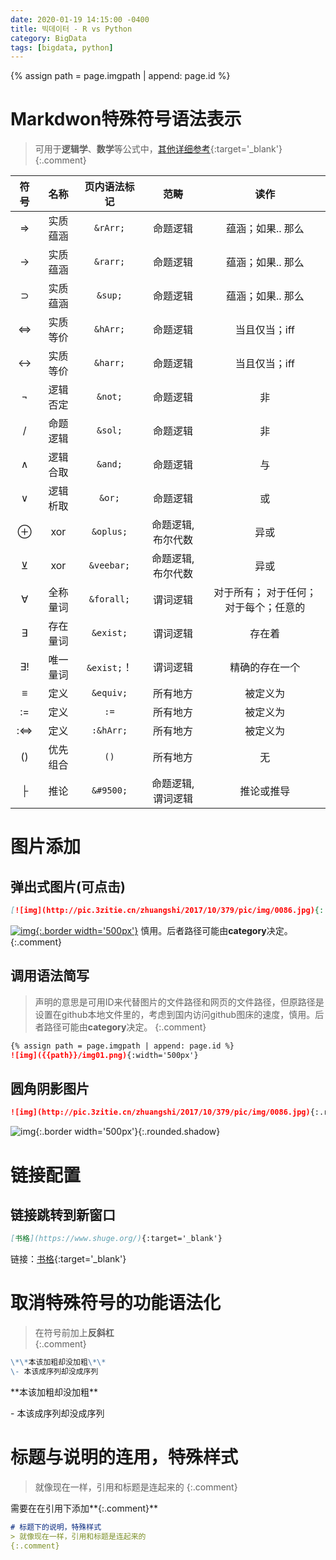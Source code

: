```yaml
---
date: 2020-01-19 14:15:00 -0400
title: 빅데이터 - R vs Python
category: BigData
tags: [bigdata, python]
---
```

{% assign path = page.imgpath | append: page.id %}

# Markdwon特殊符号语法表示
> 可用于**逻辑学**、**数学**等公式中，[其他详细参考](https://blog.csdn.net/qq_33538554/article/details/86999348){:target='_blank'}
{:.comment}   


| 符号  |  名称  |   页内语法标记   |     范畴     |         读作          |
|:---:|:----:|:----------:|:----------:|:-------------------:|
|  ⇒  | 实质蕴涵 |  `&rArr;`  |    命题逻辑    |     蕴涵；如果.. 那么      |
|  →  | 实质蕴涵 |  `&rarr;`  |    命题逻辑    |     蕴涵；如果.. 那么      |
|  ⊃  | 实质蕴涵 |  `&sup;`   |    命题逻辑    |     蕴涵；如果.. 那么      |
|  ⇔  | 实质等价 |  `&hArr;`  |    命题逻辑    |      当且仅当；iff       |
|  ↔  | 实质等价 |  `&harr;`  |    命题逻辑    |      当且仅当；iff       |
|  ¬  | 逻辑否定 |  `&not;`   |    命题逻辑    |          非          |
|  /  | 命题逻辑 |  `&sol;`   |    命题逻辑    |          非          |
|  ∧  | 逻辑合取 |  `&and;`   |    命题逻辑    |          与          |
|  ∨  | 逻辑析取 |   `&or;`   |    命题逻辑    |          或          |
|  ⊕  | xor  | `&oplus;`  | 命题逻辑, 布尔代数 |         异或          |
|  ⊻  | xor  | `&veebar;` | 命题逻辑, 布尔代数 |         异或          |
|  ∀  | 全称量词 | `&forall;` |    谓词逻辑    | 对于所有； 对于任何；对于每个；任意的 |
|  ∃  | 存在量词 | `&exist;`  |    谓词逻辑    |         存在着         |
| ∃!  | 唯一量词 | `&exist;`！ |    谓词逻辑    |       精确的存在一个       |
|  ≡  |  定义  | `&equiv;`  |    所有地方    |        被定义为         |
| :=  |  定义  |    `:=`    |    所有地方    |        被定义为         |
| :⇔  |  定义  | `:&hArr;`  |    所有地方    |        被定义为         |
| ()  | 优先组合 |    `()`    |    所有地方    |          无          |
|  ├  |  推论  | `&#9500;`  | 命题逻辑, 谓词逻辑 |        推论或推导        |

# 图片添加

## 弹出式图片(可点击)

```markdown
[![img](http://pic.3zitie.cn/zhuangshi/2017/10/379/pic/img/0086.jpg){:.border width='600px'}](http://pic.3zitie.cn/zhuangshi/2017/10/379/pic/img/0086.jpg)
```

[![img](http://pic.3zitie.cn/zhuangshi/2017/10/379/pic/img/0086.jpg){:.border width='500px'}](http://pic.3zitie.cn/zhuangshi/2017/10/379/pic/img/0086.jpg)
慎用。后者路径可能由**category**决定。
{:.comment}

## 调用语法简写
> 声明的意思是可用ID来代替图片的文件路径和网页的文件路径，但原路径是设置在github本地文件里的，考虑到国内访问github图床的速度，慎用。后者路径可能由**category**决定。
{:.comment}  

```markdown
{% assign path = page.imgpath | append: page.id %}
![img]({{path}}/img01.png){:width='500px'}
```

## 圆角阴影图片

```markdown
![img](http://pic.3zitie.cn/zhuangshi/2017/10/379/pic/img/0086.jpg){:.rounded.shadow}
```

![img](http://pic.3zitie.cn/zhuangshi/2017/10/379/pic/img/0086.jpg){:.border width='500px'}{:.rounded.shadow}

# 链接配置

## 链接跳转到新窗口

```markdown
[书格](https://www.shuge.org/){:target='_blank'}
```

链接：[书格](https://www.shuge.org/){:target='_blank'}  

# 取消特殊符号的功能语法化
> 在符号前加上**反斜杠**\
{:.comment}  

```markdown
\*\*本该加粗却没加粗\*\*
\- 本该成序列却没成序列
```

\*\*本该加粗却没加粗\*\*

\- 本该成序列却没成序列

# 标题与说明的连用，特殊样式
> 就像现在一样，引用和标题是连起来的
{:.comment}  

需要在在引用下添加**{:.comment}**

```markdown
# 标题下的说明，特殊样式
> 就像现在一样，引用和标题是连起来的
{:.comment}  
```